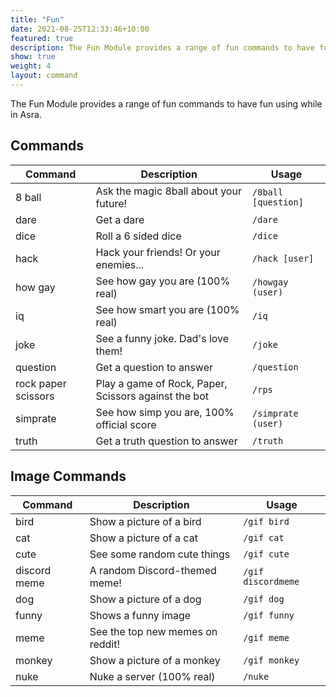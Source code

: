 ```yaml
---
title: "Fun"
date: 2021-08-25T12:33:46+10:00
featured: true
description: The Fun Module provides a range of fun commands to have fun using while in Asra.
show: true
weight: 4
layout: command
---
```


The Fun Module provides a range of fun commands to have fun using while in Asra.

## Commands

| Command             | Description                                                   | Usage                         |
| ------------------- | ------------------------------------------------------------- | ----------------------------- |
| 8 ball              | Ask the magic 8ball about your future!                        | `/8ball [question]`           |
| dare                | Get a dare                                                    | `/dare`                       |
| dice                | Roll a 6 sided dice                                           | `/dice`                       |
| hack                | Hack your friends! Or your enemies...                         | `/hack [user]`                |
| how gay             | See how gay you are (100% real)                               | `/howgay (user)`              |
| iq                  | See how smart you are (100% real)                             | `/iq`                         |
| joke                | See a funny joke. Dad's love them!                            | `/joke`                       |
| question            | Get a question to answer                                      | `/question`                   |
| rock paper scissors | Play a game of Rock, Paper, Scissors against the bot          | `/rps`                        |
| simprate            | See how simp you are, 100% official score                     | `/simprate (user)`            |
| truth               | Get a truth question to answer                                | `/truth`                      |


## Image Commands

| Command             | Description                                                   | Usage                        |
| ------------------- | ------------------------------------------------------------- | ---------------------------- |
| bird                | Show a picture of a bird                                      | `/gif bird`                  |
| cat                 | Show a picture of a cat                                       | `/gif cat`                   |
| cute                | See some random cute things                                   | `/gif cute`                  |
| discord meme        | A random Discord-themed meme!                                 | `/gif discordmeme`           |
| dog                 | Show a picture of a dog                                       | `/gif dog`                   |
| funny               | Shows a funny image                                           | `/gif funny`                 |
| meme                | See the top new memes on reddit!                              | `/gif meme`                  |
| monkey              | Show a picture of a monkey                                    | `/gif monkey`                |
| nuke                | Nuke a server (100% real)                                     | `/nuke`                      |


